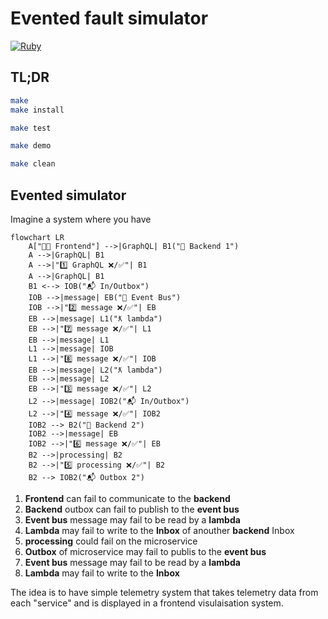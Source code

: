 # Evented fault simulator

[![
  Ruby
](https://github.com/failure-driven/evented-fault-simulator/actions/workflows/main.yml/badge.svg)
](https://github.com/failure-driven/evented-fault-simulator/actions/workflows/main.yml)

## TL;DR

```sh
make
make install

make test

make demo

make clean
```

## Evented simulator

Imagine a system where you have

```mermaid
flowchart LR
    A["🧑‍💻 Frontend"] -->|GraphQL| B1("💾 Backend 1")
    A -->|GraphQL| B1
    A -->|"1️⃣ GraphQL ❌/✅"| B1
    A -->|GraphQL| B1
    B1 <--> IOB("📬 In/Outbox")
    IOB -->|message| EB("🚐 Event Bus")
    IOB -->|"2️⃣ message ❌/✅"| EB
    EB -->|message| L1("ƛ lambda")
    EB -->|"7️⃣ message ❌/✅"| L1
    EB -->|message| L1
    L1 -->|message| IOB
    L1 -->|"8️⃣ message ❌/✅"| IOB
    EB -->|message| L2("ƛ lambda")
    EB -->|message| L2
    EB -->|"3️⃣ message ❌/✅"| L2
    L2 -->|message| IOB2("📬 In/Outbox")
    L2 -->|"4️⃣ message ❌/✅"| IOB2
    IOB2 --> B2("💾 Backend 2")
    IOB2 -->|message| EB
    IOB2 -->|"6️⃣ message ❌/✅"| EB
    B2 -->|processing| B2
    B2 -->|"5️⃣ processing ❌/✅"| B2
    B2 --> IOB2("📬 Outbox 2")
```

1. **Frontend** can fail to communicate to the **backend**
2. **Backend** outbox can fail to publish to the **event bus**
3. **Event bus** message may fail to be read by a **lambda**
4. **Lambda** may fail to write to the **Inbox** of anouther **backend** Inbox
5. **processing** could fail on the microservice
6. **Outbox** of microservice may fail to publis to the **event bus**
7. **Event bus** message may fail to be read by a **lambda**
8. **Lambda** may fail to write to the **Inbox**

The idea is to have simple telemetry system that takes telemetry data from each
"service" and is displayed in a frontend visulaisation system.

